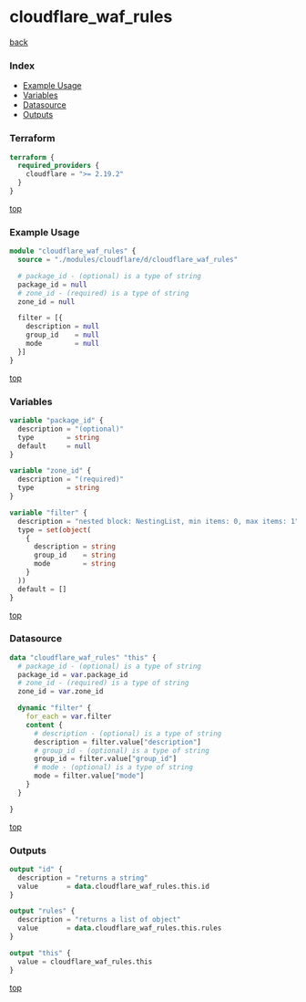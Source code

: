 # cloudflare_waf_rules

[back](../cloudflare.md)

### Index

- [Example Usage](#example-usage)
- [Variables](#variables)
- [Datasource](#datasource)
- [Outputs](#outputs)

### Terraform

```terraform
terraform {
  required_providers {
    cloudflare = ">= 2.19.2"
  }
}
```

[top](#index)

### Example Usage

```terraform
module "cloudflare_waf_rules" {
  source = "./modules/cloudflare/d/cloudflare_waf_rules"

  # package_id - (optional) is a type of string
  package_id = null
  # zone_id - (required) is a type of string
  zone_id = null

  filter = [{
    description = null
    group_id    = null
    mode        = null
  }]
}
```

[top](#index)

### Variables

```terraform
variable "package_id" {
  description = "(optional)"
  type        = string
  default     = null
}

variable "zone_id" {
  description = "(required)"
  type        = string
}

variable "filter" {
  description = "nested block: NestingList, min items: 0, max items: 1"
  type = set(object(
    {
      description = string
      group_id    = string
      mode        = string
    }
  ))
  default = []
}
```

[top](#index)

### Datasource

```terraform
data "cloudflare_waf_rules" "this" {
  # package_id - (optional) is a type of string
  package_id = var.package_id
  # zone_id - (required) is a type of string
  zone_id = var.zone_id

  dynamic "filter" {
    for_each = var.filter
    content {
      # description - (optional) is a type of string
      description = filter.value["description"]
      # group_id - (optional) is a type of string
      group_id = filter.value["group_id"]
      # mode - (optional) is a type of string
      mode = filter.value["mode"]
    }
  }

}
```

[top](#index)

### Outputs

```terraform
output "id" {
  description = "returns a string"
  value       = data.cloudflare_waf_rules.this.id
}

output "rules" {
  description = "returns a list of object"
  value       = data.cloudflare_waf_rules.this.rules
}

output "this" {
  value = cloudflare_waf_rules.this
}
```

[top](#index)